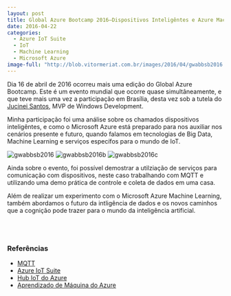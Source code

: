 ```yaml
---
layout: post
title: Global Azure Bootcamp 2016–Dispositivos Inteligêntes e Azure Machine Learning
date: 2016-04-22
categories:
  - Azure IoT Suite
  - IoT
  - Machine Learning
  - Microsoft Azure
image-full: "http://blob.vitormeriat.com.br/images/2016/04/gwabbsb2016.jpg"
---
```

Dia 16 de abril de 2016 ocorreu mais uma edição do Global Azure Bootcamp. Este é um evento mundial que ocorre quase simultâneamente, e que teve mais uma vez a participação em Brasília, desta vez sob a tutela do [Jucinei Santos](https://mvp.microsoft.com/pt-br/PublicProfile/5001388), MVP de Windows Development.

Minha participação foi uma análise sobre os chamados dispositivos inteligêntes, e como o Microsoft Azure está preparado para nos auxiliar nos cenários presente e futuro, quando falamos em tecnologias de Big Data, Machine Learning e serviços específos para o mundo de IoT.

<img alt="gwabbsb2016" src="http://blob.vitormeriat.com.br/images/2016/04/gwabbsb2016.jpg" />
<img alt="gwabbsb2016b" src="http://blob.vitormeriat.com.br/images/2016/04/gwabbsb2016b.jpg" />
<img alt="gwabbsb2016c" src="http://blob.vitormeriat.com.br/images/2016/04/gwabbsb2016c.jpg" />

Ainda sobre o evento, foi possível demostrar a utilziação de serviços para comunicação com dispositivos, neste caso trabalhando com MQTT e utilizando uma demo prática de controle e coleta de dados em uma casa.

Além de realizar um experimento com o Microsoft Azure Machine Learning, também abordamos o futuro da intligência de dados e os novos caminhos que a cognição pode trazer para o mundo da inteligência artificial.

<div style="margin-bottom: 5em;"></div>

### Referências

* [MQTT](http://mqtt.org/)
* [Azure IoT Suite](https://www.microsoft.com/pt-br/server-cloud/internet-of-things/azure-iot-suite.aspx)
* [Hub IoT do Azure](https://azure.microsoft.com/pt-br/documentation/services/iot-hub/)
* [Aprendizado de Máquina do Azure](https://azure.microsoft.com/pt-br/documentation/services/machine-learning/)
